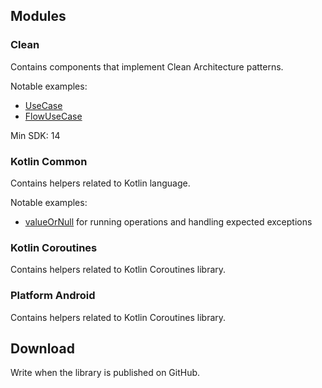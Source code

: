 ## Modules

### Clean

Contains components that implement Clean Architecture patterns.

Notable examples:

* [UseCase](clean/src/main/java/com/forasoft/androidutils/clean/usecase/UseCase.kt)
* [FlowUseCase](clean/src/main/java/com/forasoft/androidutils/clean/usecase/FlowUseCase.kt)

Min SDK: 14

### Kotlin Common

Contains helpers related to Kotlin language.

Notable examples:

* [valueOrNull](kotlin/common/src/main/java/com/forasoft/androidutils/kotlin/common/nullability/ValueOrNull.kt)
  for running operations and handling expected exceptions

### Kotlin Coroutines

Contains helpers related to Kotlin Coroutines library.

### Platform Android

Contains helpers related to Kotlin Coroutines library.

## Download

Write when the library is published on GitHub.
